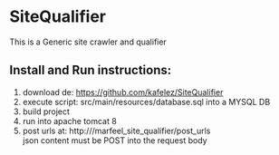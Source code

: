 # SiteQualifier
This is a Generic site crawler and qualifier

<h2>Install and Run instructions:</h2>

1. download de: https://github.com/kafelez/SiteQualifier
2. execute script: src/main/resources/database.sql into a MYSQL DB 
3. build project 
4. run into apache tomcat 8 
5. post urls at: http://<host>/marfeel_site_qualifier/post_urls <br>
json content must be POST into the request body 
